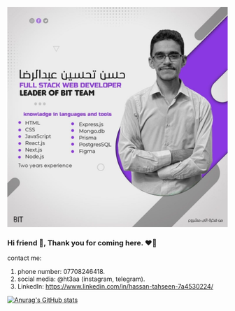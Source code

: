 ![I am GitHub Readme Generator's creator](https://github.com/ht3aa/ht3aa/blob/main/me1.jpg)

### Hi friend 👋, Thank you for coming here. ❤️‍🔥

contact me:
1. phone number: 07708246418.
2. social media: @ht3aa (instagram, telegram).
3. LinkedIn: https://www.linkedin.com/in/hassan-tahseen-7a4530224/

[![Anurag's GitHub stats](https://github-readme-stats.vercel.app/api?username=ht3aa)](https://github.com/anuraghazra/github-readme-stats)
<!--- 👯 I’m looking to collaborate on telegram or instagram => @ht3aa-->
<!--- 🤔 I’m looking for help with ...-->

